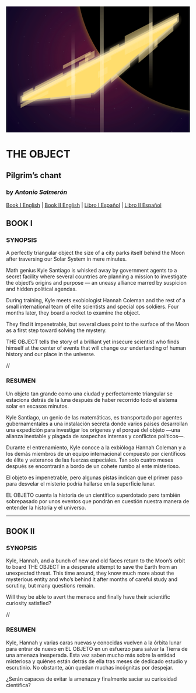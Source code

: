 ![THE OBJECT — Pilgrim’s chant, books 1 and 2, by Antonio Salmerón](THE-OBJECT-cover.png)

# THE OBJECT
## Pilgrim’s chant
### by _Antonio Salmerón_


[Book I English](the-object-1.md) | [Book II English](the-object-2.md) | [Libro I Español](el-objeto-1.md) | [Libro II Español](el-objeto-2.md)


## BOOK I

### SYNOPSIS

A perfectly triangular object the size of a city parks itself behind the Moon after traversing our Solar System in mere minutes.

Math genius Kyle Santiago is whisked away by government agents to a secret facility where several countries are planning a mission to investigate the object’s origins and purpose — an uneasy alliance marred by suspicion and hidden political agendas.

During training, Kyle meets exobiologist Hannah Coleman and the rest of a small international team of elite scientists and special ops soldiers. Four months later, they board a rocket to examine the object.

They find it impenetrable, but several clues point to the surface of the Moon as a first step toward solving the mystery.

THE OBJECT tells the story of a brilliant yet insecure scientist who finds himself at the center of events that will change our undertanding of human history and our place in the universe.


//


### RESUMEN

Un objeto tan grande como una ciudad y perfectamente triangular se estaciona detrás de la luna después de haber recorrido todo el sistema solar en escasos minutos.

Kyle Santiago, un genio de las matemáticas, es transportado por agentes gubernamentales a una instalación secreta donde varios países desarrollan una expedición para investigar los orígenes y el porqué del objeto —una alianza inestable y plagada de sospechas internas y conflictos políticos—.

Durante el entrenamiento, Kyle conoce a la exbióloga Hannah Coleman y a los demás miembros de un equipo internacional compuesto por científicos de élite y veteranos de las fuerzas especiales. Tan solo cuatro meses después se encontrarán a bordo de un cohete rumbo al ente misterioso.

El objeto es impenetrable, pero algunas pistas indican que el primer paso para desvelar el misterio podría hallarse en la superficie lunar.

EL OBJETO cuenta la historia de un científico superdotado pero también sobrepasado por unos eventos que pondrán en cuestión nuestra manera de entender la historia y el universo.


-----


## BOOK II

### SYNOPSIS

Kyle, Hannah, and a bunch of new and old faces return to the Moon’s orbit to board THE OBJECT in a desperate attempt to save the Earth from an unexpected threat. This time around, they know much more about the mysterious entity and who’s behind it after months of careful study and scrutiny, but many questions remain.

Will they be able to avert the menace and finally have their scientific curiosity satisfied?


//


### RESUMEN

Kyle, Hannah y varias caras nuevas y conocidas vuelven a la órbita lunar para entrar de nuevo en EL OBJETO en un esfuerzo para salvar la Tierra de una amenaza inesperada. Esta vez saben mucho más sobre la entidad misteriosa y quiénes están detrás de ella tras meses de dedicado estudio y escrutinio. No obstante, aún quedan muchas incógnitas por despejar.

¿Serán capaces de evitar la amenaza y finalmente saciar su curiosidad científica?